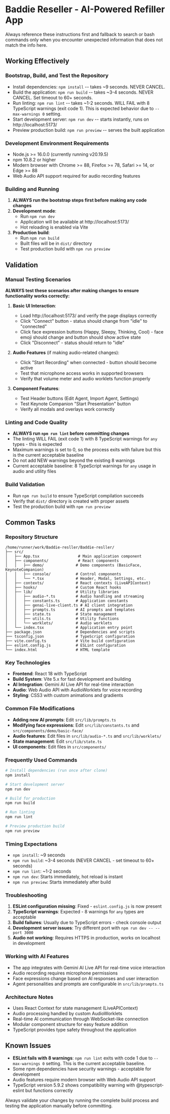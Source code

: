 # Baddie Reseller - AI-Powered Refiller App

Always reference these instructions first and fallback to search or bash commands only when you encounter unexpected information that does not match the info here.

## Working Effectively

### Bootstrap, Build, and Test the Repository
- Install dependencies: `npm install` -- takes ~9 seconds. NEVER CANCEL.
- Build the application: `npm run build` -- takes ~3-4 seconds. NEVER CANCEL. Set timeout to 60+ seconds.
- Run linting: `npm run lint` -- takes ~1-2 seconds. WILL FAIL with 8 TypeScript warnings (exit code 1). This is expected behavior due to `--max-warnings 0` setting.
- Start development server: `npm run dev` -- starts instantly, runs on http://localhost:5173/
- Preview production build: `npm run preview` -- serves the built application

### Development Environment Requirements
- Node.js >= 16.0.0 (currently running v20.19.5)
- npm 10.8.2 or higher
- Modern browser with Chrome >= 88, Firefox >= 78, Safari >= 14, or Edge >= 88
- Web Audio API support required for audio recording features

### Building and Running
1. **ALWAYS run the bootstrap steps first before making any code changes**
2. **Development mode**: 
   - Run `npm run dev`
   - Application will be available at http://localhost:5173/
   - Hot reloading is enabled via Vite
3. **Production build**:
   - Run `npm run build`
   - Built files will be in `dist/` directory
   - Test production build with `npm run preview`

## Validation

### Manual Testing Scenarios
**ALWAYS test these scenarios after making changes to ensure functionality works correctly:**

1. **Basic UI Interaction**:
   - Load http://localhost:5173/ and verify the page displays correctly
   - Click "Connect" button - status should change from "idle" to "connected"
   - Click face expression buttons (Happy, Sleepy, Thinking, Cool) - face emoji should change and button should show active state
   - Click "Disconnect" - status should return to "idle"

2. **Audio Features** (if making audio-related changes):
   - Click "Start Recording" when connected - button should become active
   - Test that microphone access works in supported browsers
   - Verify that volume meter and audio worklets function properly

3. **Component Features**:
   - Test Header buttons (Edit Agent, Import Agent, Settings)
   - Test Keynote Companion "Start Presentation" button
   - Verify all modals and overlays work correctly

### Linting and Code Quality
- **ALWAYS run `npm run lint` before committing changes**
- The linting WILL FAIL (exit code 1) with 8 TypeScript warnings for `any` types - this is expected
- Maximum warnings is set to 0, so the process exits with failure but this is the current acceptable baseline
- Do not add NEW warnings beyond the existing 8 warnings
- Current acceptable baseline: 8 TypeScript warnings for `any` usage in audio and utility files

### Build Validation
- Run `npm run build` to ensure TypeScript compilation succeeds
- Verify that `dist/` directory is created with proper assets
- Test the production build with `npm run preview`

## Common Tasks

### Repository Structure
```
/home/runner/work/Baddie-resller/Baddie-resller/
├── src/
│   ├── App.tsx                 # Main application component
│   ├── components/             # React components
│   │   ├── demo/              # Demo components (BasicFace, KeynoteCompanion)
│   │   ├── console/           # Control components
│   │   └── *.tsx              # Header, Modal, Settings, etc.
│   ├── contexts/              # React contexts (LiveAPIContext)
│   ├── hooks/                 # Custom React hooks
│   ├── lib/                   # Utility libraries
│   │   ├── audio-*.ts         # Audio handling and streaming
│   │   ├── constants.ts       # Application constants
│   │   ├── genai-live-client.ts # AI client integration
│   │   ├── prompts.ts         # AI prompts and templates
│   │   ├── state.ts           # State management
│   │   ├── utils.ts           # Utility functions
│   │   └── worklets/          # Audio worklets
│   └── index.tsx              # Application entry point
├── package.json               # Dependencies and scripts
├── tsconfig.json              # TypeScript configuration
├── vite.config.ts             # Vite build configuration
├── eslint.config.js           # ESLint configuration
└── index.html                 # HTML template
```

### Key Technologies
- **Frontend**: React 18 with TypeScript
- **Build System**: Vite 5.x for fast development and building
- **AI Integration**: Gemini AI Live API for real-time interaction
- **Audio**: Web Audio API with AudioWorklets for voice recording
- **Styling**: CSS3 with custom animations and gradients

### Common File Modifications
- **Adding new AI prompts**: Edit `src/lib/prompts.ts`
- **Modifying face expressions**: Edit `src/lib/constants.ts` and `src/components/demo/basic-face/`
- **Audio features**: Edit files in `src/lib/audio-*.ts` and `src/lib/worklets/`
- **State management**: Edit `src/lib/state.ts`
- **UI components**: Edit files in `src/components/`

### Frequently Used Commands
```bash
# Install dependencies (run once after clone)
npm install

# Start development server
npm run dev

# Build for production  
npm run build

# Run linting
npm run lint

# Preview production build
npm run preview
```

### Timing Expectations
- `npm install`: ~9 seconds
- `npm run build`: ~3-4 seconds (NEVER CANCEL - set timeout to 60+ seconds)
- `npm run lint`: ~1-2 seconds
- `npm run dev`: Starts immediately, hot reload is instant
- `npm run preview`: Starts immediately after build

### Troubleshooting
1. **ESLint configuration missing**: Fixed - `eslint.config.js` is now present
2. **TypeScript warnings**: Expected - 8 warnings for `any` types are acceptable
3. **Build failures**: Usually due to TypeScript errors - check console output
4. **Development server issues**: Try different port with `npm run dev -- --port 3000`
5. **Audio not working**: Requires HTTPS in production, works on localhost in development

### Working with AI Features
- The app integrates with Gemini AI Live API for real-time voice interaction
- Audio recording requires microphone permissions
- Face expressions change based on AI responses and user interaction
- Agent personalities and prompts are configurable in `src/lib/prompts.ts`

### Architecture Notes
- Uses React Context for state management (LiveAPIContext)
- Audio processing handled by custom AudioWorklets
- Real-time AI communication through WebSocket-like connection
- Modular component structure for easy feature addition
- TypeScript provides type safety throughout the application

## Known Issues
- **ESLint fails with 8 warnings**: `npm run lint` exits with code 1 due to `--max-warnings 0` setting. This is the current acceptable baseline.
- Some npm dependencies have security warnings - acceptable for development
- Audio features require modern browser with Web Audio API support
- TypeScript version 5.9.2 shows compatibility warning with @typescript-eslint but functions correctly

Always validate your changes by running the complete build process and testing the application manually before committing.